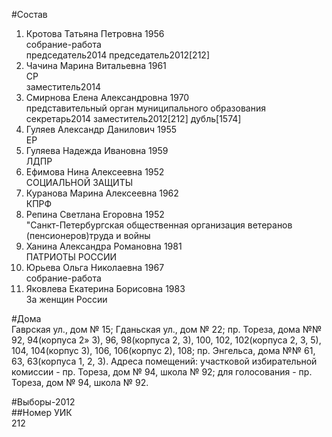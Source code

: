 #Состав  
1. Кротова Татьяна Петровна 1956  
    собрание-работа  
    председатель2014 председатель2012[212]  
2. Чачина Марина Витальевна 1961  
    СР  
    заместитель2014  
3. Смирнова Елена Александровна 1970  
    представительный орган муниципального образования  
    секретарь2014 заместитель2012[212] дубль[1574]  
4. Гуляев Александр Данилович 1955  
    ЕР  
5. Гуляева Надежда Ивановна 1959  
    ЛДПР  
6. Ефимова Нина Алексеевна 1952  
    СОЦИАЛЬНОЙ ЗАЩИТЫ  
7. Куранова Марина Алексеевна 1962  
    КПРФ  
8. Репина Светлана Егоровна 1952  
    "Санкт-Петербургская общественная организация ветеранов (пенсионеров)труда и войны  
9. Ханина Александра Романовна 1981  
    ПАТРИОТЫ РОССИИ  
10. Юрьева Ольга Николаевна 1967  
    собрание-работа  
11. Яковлева Екатерина Борисовна 1983  
    За женщин России  
  
#Дома  
Гаврская ул., дом № 15; Гданьская ул., дом № 22; пр. Тореза, дома №№ 92, 94(корпуса 2» 3), 96, 98(корпуса 2, 3), 100, 102, 102(корпуса 2, 3, 5), 104, 104(корпус 3), 106, 106(корпус 2), 108; пр. Энгельса, дома №№ 61, 63, 63(корпуса 1, 2, 3). Адреса помещений: участковой избирательной комиссии - пр. Тореза, дом № 94, школа № 92; для голосования - пр. Тореза, дом № 94, школа № 92.  
  
#Выборы-2012  
##Номер УИК  
212  
